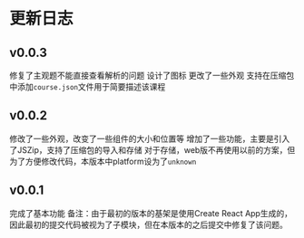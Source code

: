 # 更新日志
## v0.0.3
修复了主观题不能直接查看解析的问题
设计了图标
更改了一些外观
支持在压缩包中添加`course.json`文件用于简要描述该课程
## v0.0.2
修改了一些外观，改变了一些组件的大小和位置等
增加了一些功能，主要是引入了JSZip，支持了压缩包的导入和存储
对于存储，web版不再使用以前的方案，但为了方便修改代码，本版本中platform设为了`unknown`
## v0.0.1
完成了基本功能
备注：由于最初的版本的基架是使用Create React App生成的，因此最初的提交代码被视为了子模块，但在本版本的之后提交中修复了该问题。